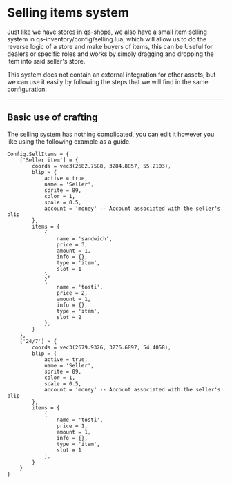 # Selling items system

Just like we have stores in qs-shops, we also have a small item selling system in qs-inventory/config/selling.lua, which will allow us to do the reverse logic of a store and make buyers of items, this can be Useful for dealers or specific roles and works by simply dragging and dropping the item into said seller's store.

This system does not contain an external integration for other assets, but we can use it easily by following the steps that we will find in the same configuration.

***

## Basic use of crafting <a href="#basic-use-of-crafting" id="basic-use-of-crafting"></a>

The selling system has nothing complicated, you can edit it however you like using the following example as a guide.

```
Config.SellItems = {
    ['Seller item'] = {
        coords = vec3(2682.7588, 3284.8857, 55.2103),
        blip = {
            active = true,
            name = 'Seller',
            sprite = 89,
            color = 1,
            scale = 0.5,
            account = 'money' -- Account associated with the seller's blip
        },
        items = {
            {
                name = 'sandwich',
                price = 3,
                amount = 1,
                info = {},
                type = 'item',
                slot = 1
            },
            {
                name = 'tosti',
                price = 2,
                amount = 1,
                info = {},
                type = 'item',
                slot = 2
            },
        }
    },
    ['24/7'] = {
        coords = vec3(2679.9326, 3276.6897, 54.4058),
        blip = {
            active = true,
            name = 'Seller',
            sprite = 89,
            color = 1,
            scale = 0.5,
            account = 'money' -- Account associated with the seller's blip
        },
        items = {
            {
                name = 'tosti',
                price = 1,
                amount = 1,
                info = {},
                type = 'item',
                slot = 1
            },
        }
    }
}
```
